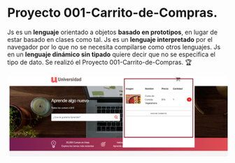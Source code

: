 # Proyecto 001-Carrito-de-Compras.
Js es un **lenguaje** orientado a objetos **basado en prototipos**, en lugar de estar basado en clases como tal. Js es un **lenguaje interpretado** por el navegador por lo que no se necesita compilarse como otros lenguajes. Js en un **lenguaje dinámico sin tipado** quiere decir que no se especifica el tipo de dato. Se realizó el Proyecto 001-Carrito-de-Compras.  🏆
<br><br>
<img src="img/pweb.png" alt="Proyecto 001-Carrito-de-Compras.|Front-end developer| tecnologías utilizada Js.">
